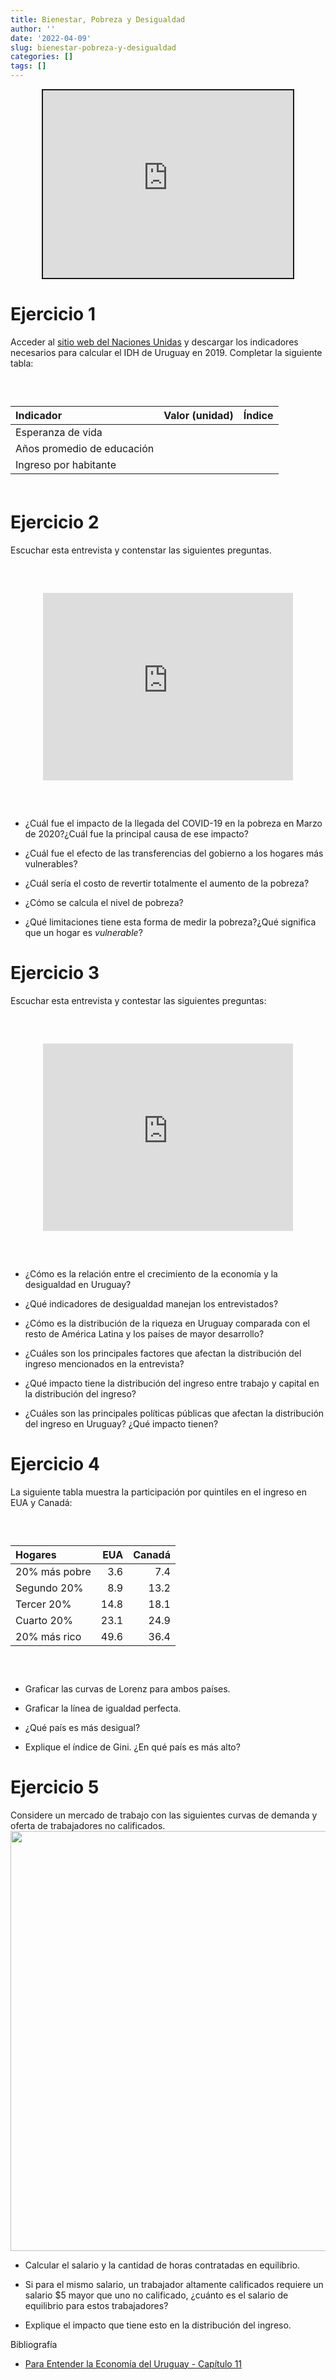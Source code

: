 ```yaml
---
title: Bienestar, Pobreza y Desigualdad
author: ''
date: '2022-04-09'
slug: bienestar-pobreza-y-desigualdad
categories: []
tags: []
---
```


<script src="{{< blogdown/postref >}}index_files/fitvids/fitvids.min.js"></script>
<script src="{{< blogdown/postref >}}index_files/kePrint/kePrint.js"></script>
<link href="{{< blogdown/postref >}}index_files/bsTable/bootstrapTable.min.css" rel="stylesheet" />
<script src="{{< blogdown/postref >}}index_files/kePrint/kePrint.js"></script>

<link href="{{< blogdown/postref >}}index_files/bsTable/bootstrapTable.min.css" rel="stylesheet" />

<style type="text/css">
iframe {
  display: block;
  margin: 0 auto;
  width: 400px;
  height: 300px;

}

.wrap-iframe {
  margin: 60px 0;
}

table {
  margin-top: 60px;
  margin-bottom: 60px;
}


</style>
<div class="shareagain" style="min-width:300px;margin:1em auto;">
<iframe src="https://slides-bienestar.netlify.app" width="1600" height="900" style="border:2px solid currentColor;" loading="lazy" allowfullscreen></iframe>
<script>fitvids('.shareagain', {players: 'iframe'});</script>
</div>

# Ejercicio 1

Acceder al [sitio web del Naciones Unidas](http://hdr.undp.org/en/data) y descargar los indicadores necesarios para calcular el IDH de Uruguay en 2019. Completar la siguiente tabla:

<table class="table table-striped table-hover" style="margin-left: auto; margin-right: auto;">
<thead>
<tr>
<th style="text-align:left;">
Indicador
</th>
<th style="text-align:left;">
Valor (unidad)
</th>
<th style="text-align:left;">
Índice
</th>
</tr>
</thead>
<tbody>
<tr>
<td style="text-align:left;">
Esperanza de vida
</td>
<td style="text-align:left;">
</td>
<td style="text-align:left;">
</td>
</tr>
<tr>
<td style="text-align:left;">
Años promedio de educación
</td>
<td style="text-align:left;">
</td>
<td style="text-align:left;">
</td>
</tr>
<tr>
<td style="text-align:left;">
Ingreso por habitante
</td>
<td style="text-align:left;">
</td>
<td style="text-align:left;">
</td>
</tr>
</tbody>
</table>

# Ejercicio 2

Escuchar esta entrevista y contenstar las siguientes preguntas.

<div class="wrap-iframe">

<iframe src="https://www.youtube.com/embed/E4r0LdLH-_8" title="YouTube video player" frameborder="0" allow="accelerometer; autoplay; clipboard-write; encrypted-media; gyroscope; picture-in-picture" allowfullscreen>
</iframe>

</div>

-   ¿Cuál fue el impacto de la llegada del COVID-19 en la pobreza en Marzo de 2020?¿Cuál fue la principal causa de ese impacto?

-   ¿Cuál fue el efecto de las transferencias del gobierno a los hogares más vulnerables?

-   ¿Cuál sería el costo de revertir totalmente el aumento de la pobreza?

-   ¿Cómo se calcula el nivel de pobreza?

-   ¿Qué limitaciones tiene esta forma de medir la pobreza?¿Qué significa que un hogar es *vulnerable*?

# Ejercicio 3

Escuchar esta entrevista y contestar las siguientes preguntas:

<div class="wrap-iframe">

<iframe width="300" height="200" src="https://www.youtube.com/embed/3Gwo0_9TIag" title="YouTube video player" frameborder="0" allow="accelerometer; autoplay; clipboard-write; encrypted-media; gyroscope; picture-in-picture" allowfullscreen>
</iframe>

</div>

-   ¿Cómo es la relación entre el crecimiento de la economía y la desigualdad en Uruguay?

-   ¿Qué indicadores de desigualdad manejan los entrevistados?

-   ¿Cómo es la distribución de la riqueza en Uruguay comparada con el resto de América Latina y los países de mayor desarrollo?

-   ¿Cuáles son los principales factores que afectan la distribución del ingreso mencionados en la entrevista?

-   ¿Qué impacto tiene la distribución del ingreso entre trabajo y capital en la distribución del ingreso?

-   ¿Cuáles son las principales políticas públicas que afectan la distribución del ingreso en Uruguay? ¿Qué impacto tienen?
    <!-- Impacto de AFAM, TUS e IRPF. -->

# Ejercicio 4

La siguiente tabla muestra la participación por quintiles en el ingreso en EUA y Canadá:

<table class="table table-striped table-hover" style="margin-left: auto; margin-right: auto;">
<thead>
<tr>
<th style="text-align:left;">
Hogares
</th>
<th style="text-align:right;">
EUA
</th>
<th style="text-align:right;">
Canadá
</th>
</tr>
</thead>
<tbody>
<tr>
<td style="text-align:left;">
20% más pobre
</td>
<td style="text-align:right;">
3.6
</td>
<td style="text-align:right;">
7.4
</td>
</tr>
<tr>
<td style="text-align:left;">
Segundo 20%
</td>
<td style="text-align:right;">
8.9
</td>
<td style="text-align:right;">
13.2
</td>
</tr>
<tr>
<td style="text-align:left;">
Tercer 20%
</td>
<td style="text-align:right;">
14.8
</td>
<td style="text-align:right;">
18.1
</td>
</tr>
<tr>
<td style="text-align:left;">
Cuarto 20%
</td>
<td style="text-align:right;">
23.1
</td>
<td style="text-align:right;">
24.9
</td>
</tr>
<tr>
<td style="text-align:left;">
20% más rico
</td>
<td style="text-align:right;">
49.6
</td>
<td style="text-align:right;">
36.4
</td>
</tr>
</tbody>
</table>

-   Graficar las curvas de Lorenz para ambos países.

-   Graficar la línea de igualdad perfecta.

-   ¿Qué país es más desigual?

-   Explique el índice de Gini. ¿En qué país es más alto?

# Ejercicio 5

Considere un mercado de trabajo con las siguientes curvas de demanda y oferta de trabajadores no calificados.
<img src="{{< blogdown/postref >}}index_files/figure-html/unnamed-chunk-5-1.png" width="672" />

-   Calcular el salario y la cantidad de horas contratadas en equilibrio.

-   Si para el mismo salario, un trabajador altamente calificados requiere un salario \$5 mayor que uno no calificado, ¿cuánto es el salario de equilibrio para estos trabajadores?

-   Explique el impacto que tiene esto en la distribución del ingreso.

Bibliografía

-   [Para Entender la Economía del Uruguay - Capítulo 11](https://www.entenderlaeconomiauy.org/)
